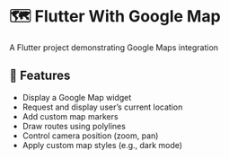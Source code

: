 # 🗺️ Flutter With Google Map

A Flutter project demonstrating Google Maps integration

## 🚀 Features

- Display a Google Map widget  
- Request and display user’s current location  
- Add custom map markers  
- Draw routes using polylines  
- Control camera position (zoom, pan)  
- Apply custom map styles (e.g., dark mode)




